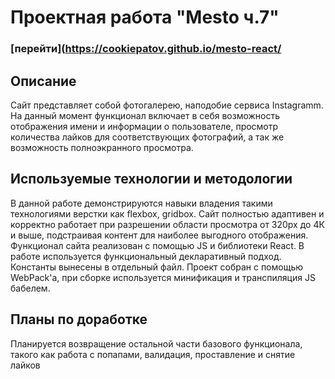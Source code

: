 
# Проектная работа "Mesto ч.7"

### [перейти](https://cookiepatov.github.io/mesto-react/

## Описание

Сайт представляет собой фотогалерею, наподобие сервиса Instagramm. На данный момент функционал включает в себя возможность отображения имени и информации о пользователе, просмотр количества лайков для соответствующих фотографий, а так же возможность полноэкранного просмотра.


## Используемые технологии и методологии

В данной работе демонстрируются навыки владения такими технологиями верстки как flexbox, gridbox. Сайт полностью адаптивен и корректно работает при разрешении области просмотра от 320px до 4К и выше, подстраивая контент для наиболее выгодного отображения. Функционал сайта реализован с помощью JS и библиотеки React. В работе используется функциональный декларативный подход. Константы вынесены в отдельный файл. Проект собран с помощью WebPack'а, при сборке используется минификация и транспиляция JS бабелем.

## Планы по доработке

Планируется возвращение остальной части базового функционала, такого как работа с попапами, валидация, проставление и снятие лайков

